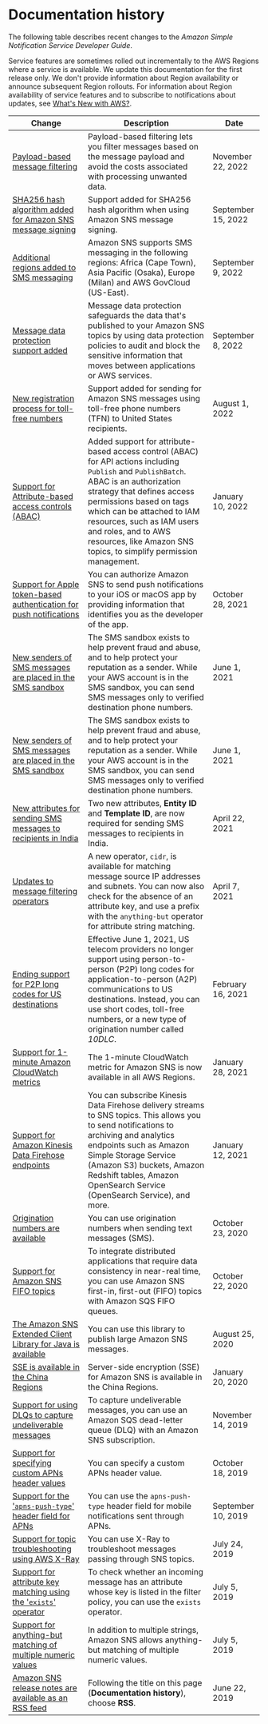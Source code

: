 # Documentation history<a name="sns-release-notes"></a>

The following table describes recent changes to the *Amazon Simple Notification Service Developer Guide*\.

Service features are sometimes rolled out incrementally to the AWS Regions where a service is available\. We update this documentation for the first release only\. We don't provide information about Region availability or announce subsequent Region rollouts\. For information about Region availability of service features and to subscribe to notifications about updates, see [What's New with AWS?](https://aws.amazon.com/new)\. 

| Change | Description | Date | 
| --- |--- |--- |
| [Payload\-based message filtering](https://docs.aws.amazon.com/sns/latest/dg/sns-subscription-filter-policies.html) | Payload\-based filtering lets you filter messages based on the message payload and avoid the costs associated with processing unwanted data\.  | November 22, 2022 | 
| [SHA256 hash algorithm added for Amazon SNS message signing](https://docs.aws.amazon.com/sns/latest/dg/sns-verify-signature-of-message.html) | Support added for SHA256 hash algorithm when using Amazon SNS message signing\. | September 15, 2022 | 
| [Additional regions added to SMS messaging](https://docs.aws.amazon.com/sns/latest/dg/sns-supported-regions-countries.html) | Amazon SNS supports SMS messaging in the following regions: Africa \(Cape Town\), Asia Pacific \(Osaka\), Europe \(Milan\) and AWS GovCloud \(US\-East\)\. | September 9, 2022 | 
| [Message data protection support added](https://docs.aws.amazon.com/sns/latest/dg/message-data-protection.html) | Message data protection safeguards the data that's published to your Amazon SNS topics by using data protection policies to audit and block the sensitive information that moves between applications or AWS services\. | September 8, 2022 | 
| [New registration process for toll\-free numbers](https://docs.aws.amazon.com/sns/latest/dg/channels-sms-originating-identities-tfn.html) | Support added for sending for Amazon SNS messages using toll\-free phone numbers \(TFN\) to United States recipients\. | August 1, 2022 | 
| [Support for Attribute\-based access controls \(ABAC\)](https://docs.aws.amazon.com/sns/latest/dg/sns-tags-configuring.html#api-actions-that-support-abac) | Added support for attribute\-based access control \(ABAC\) for API actions including `Publish` and `PublishBatch`\. ABAC is an authorization strategy that defines access permissions based on tags which can be attached to IAM resources, such as IAM users and roles, and to AWS resources, like Amazon SNS topics, to simplify permission management\. | January 10, 2022 | 
| [Support for Apple token\-based authentication for push notifications](https://docs.aws.amazon.com/sns/latest/dg/sns-apple-authentication-methods.html) | You can authorize Amazon SNS to send push notifications to your iOS or macOS app by providing information that identifies you as the developer of the app\. | October 28, 2021 | 
| [New senders of SMS messages are placed in the SMS sandbox](https://docs.aws.amazon.com/sns/latest/dg/sns-sms-sandbox.html) | The SMS sandbox exists to help prevent fraud and abuse, and to help protect your reputation as a sender\. While your AWS account is in the SMS sandbox, you can send SMS messages only to verified destination phone numbers\. | June 1, 2021 | 
| [New senders of SMS messages are placed in the SMS sandbox](https://docs.aws.amazon.com/sns/latest/dg/sns-sms-sandbox.html) | The SMS sandbox exists to help prevent fraud and abuse, and to help protect your reputation as a sender\. While your AWS account is in the SMS sandbox, you can send SMS messages only to verified destination phone numbers\. | June 1, 2021 | 
| [New attributes for sending SMS messages to recipients in India](https://docs.aws.amazon.com/sns/latest/dg/sns-register-entity-and-template.html) | Two new attributes, **Entity ID** and **Template ID**, are now required for sending SMS messages to recipients in India\. | April 22, 2021 | 
| [Updates to message filtering operators](https://docs.aws.amazon.com/sns/latest/dg/sns-subscription-filter-policies.html) | A new operator, `cidr`, is available for matching message source IP addresses and subnets\. You can now also check for the absence of an attribute key, and use a prefix with the `anything-but` operator for attribute string matching\. | April 7, 2021 | 
| [Ending support for P2P long codes for US destinations](https://docs.aws.amazon.com/sns/latest/dg/channels-sms-us-requirements.html) | Effective June 1, 2021, US telecom providers no longer support using person\-to\-person \(P2P\) long codes for application\-to\-person \(A2P\) communications to US destinations\. Instead, you can use short codes, toll\-free numbers, or a new type of origination number called *10DLC*\. | February 16, 2021 | 
| [Support for 1\-minute Amazon CloudWatch metrics](https://docs.aws.amazon.com/sns/latest/dg/sns-monitoring-using-cloudwatch.html) | The 1\-minute CloudWatch metric for Amazon SNS is now available in all AWS Regions\. | January 28, 2021 | 
| [Support for Amazon Kinesis Data Firehose endpoints](https://docs.aws.amazon.com/sns/latest/dg/sns-firehose-as-subscriber.html) | You can subscribe Kinesis Data Firehose delivery streams to SNS topics\. This allows you to send notifications to archiving and analytics endpoints such as Amazon Simple Storage Service \(Amazon S3\) buckets, Amazon Redshift tables, Amazon OpenSearch Service \(OpenSearch Service\), and more\. | January 12, 2021 | 
| [Origination numbers are available](https://docs.aws.amazon.com/sns/latest/dg/sms_publish-to-phone.html) | You can use origination numbers when sending text messages \(SMS\)\. | October 23, 2020 | 
| [Support for Amazon SNS FIFO topics](https://docs.aws.amazon.com/sns/latest/dg/sns-fifo-topics.html) | To integrate distributed applications that require data consistency in near\-real time, you can use Amazon SNS first\-in, first\-out \(FIFO\) topics with Amazon SQS FIFO queues\. | October 22, 2020 | 
| [The Amazon SNS Extended Client Library for Java is available](https://docs.aws.amazon.com/sns/latest/dg/large-message-payloads.html) | You can use this library to publish large Amazon SNS messages\. | August 25, 2020 | 
| [SSE is available in the China Regions](https://docs.aws.amazon.com/sns/latest/dg/sns-server-side-encryption.html) | Server\-side encryption \(SSE\) for Amazon SNS is available in the China Regions\. | January 20, 2020 | 
| [Support for using DLQs to capture undeliverable messages](https://docs.aws.amazon.com/sns/latest/dg/sns-dead-letter-queues.html) | To capture undeliverable messages, you can use an Amazon SQS dead\-letter queue \(DLQ\) with an Amazon SNS subscription\. | November 14, 2019 | 
| [Support for specifying custom APNs header values](https://docs.aws.amazon.com/sns/latest/dg/sns-send-custom-platform-specific-payloads-mobile-devices.html#specify-custom-header-value) | You can specify a custom APNs header value\. | October 18, 2019 | 
| [Support for the '`apns-push-type`' header field for APNs](https://docs.aws.amazon.com/sns/latest/dg/sns-send-custom-platform-specific-payloads-mobile-devices.html) | You can use the `apns-push-type` header field for mobile notifications sent through APNs\. | September 10, 2019 | 
| [Support for topic troubleshooting using AWS X\-Ray](https://docs.aws.amazon.com/sns/latest/dg/sns-troubleshooting.html#sns-troubleshooting-using-x-ray) | You can use X\-Ray to troubleshoot messages passing through SNS topics\. | July 24, 2019 | 
| [Support for attribute key matching using the '`exists`' operator](https://docs.aws.amazon.com/sns/latest/dg/sns-subscription-filter-policies.html#attribute-key-matching) | To check whether an incoming message has an attribute whose key is listed in the filter policy, you can use the `exists` operator\. | July 5, 2019 | 
| [Support for anything\-but matching of multiple numeric values](https://docs.aws.amazon.com/sns/latest/dg/sns-subscription-filter-policies.html#numeric-anything-but-matching) | In addition to multiple strings, Amazon SNS allows anything\-but matching of multiple numeric values\. | July 5, 2019 | 
| [Amazon SNS release notes are available as an RSS feed](https://docs.aws.amazon.com/sns/latest/dg/sns-release-notes.html) | Following the title on this page \(**Documentation history**\), choose **RSS**\. | June 22, 2019 | 